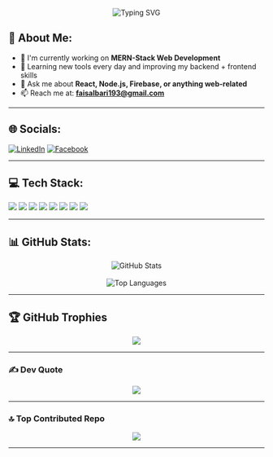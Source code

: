 
<p align="center">
  <img src="https://readme-typing-svg.herokuapp.com?font=Fira+Code&size=22&pause=1000&color=00F7FF&center=true&vCenter=true&width=435&lines=Hi+I'm+Faisal+Bari;MERN+Stack+Developer;Open+Source+Enthusiast;Always+learning+new+things!" alt="Typing SVG" />
</p>


## 💫 About Me:
- 🔭 I'm currently working on **MERN-Stack Web Development**
- 🌱 Learning new tools every day and improving my backend + frontend skills
- 💬 Ask me about **React, Node.js, Firebase, or anything web-related**
- 📫 Reach me at: **faisalbari193@gmail.com**

---

## 🌐 Socials:
[![LinkedIn](https://img.shields.io/badge/LinkedIn-%230077B5.svg?logo=linkedin&logoColor=white)](https://www.linkedin.com/in/faisal-bari-1b7713350/)
[![Facebook](https://img.shields.io/badge/Facebook-%230077B5.svg?logo=linkedin&logoColor=white)]([https://www.linkedin.com/in/faisal-bari-1b7713350/](https://www.facebook.com/share/1AiLECmBGM/?mibextid=qi2Omg))

---

## 💻 Tech Stack:
<p align="left">
  <img src="https://img.shields.io/badge/css3-%231572B6.svg?style=for-the-badge&logo=css3&logoColor=white"/>
  <img src="https://img.shields.io/badge/javascript-%23323330.svg?style=for-the-badge&logo=javascript&logoColor=%23F7DF1E"/>
  <img src="https://img.shields.io/badge/firebase-%23039BE5.svg?style=for-the-badge&logo=firebase"/>
  <img src="https://img.shields.io/badge/JWT-black?style=for-the-badge&logo=JSON%20web%20tokens"/>
  <img src="https://img.shields.io/badge/react-%2320232a.svg?style=for-the-badge&logo=react&logoColor=%2361DAFB"/>
  <img src="https://img.shields.io/badge/figma-%23F24E1E.svg?style=for-the-badge&logo=figma&logoColor=white"/>
  <img src="https://img.shields.io/badge/git-%23F05033.svg?style=for-the-badge&logo=git&logoColor=white"/>
  <img src="https://img.shields.io/badge/github-%23121011.svg?style=for-the-badge&logo=github&logoColor=white"/>
</p>

---

## 📊 GitHub Stats:
<p align="center">
  <img src="https://github-readme-stats.vercel.app/api?username=faisalbari193&theme=tokyonight&show_icons=true" alt="GitHub Stats"/>
  <br/>
  <br/>
  <img src="https://github-readme-stats.vercel.app/api/top-langs/?username=faisalbari193&layout=compact&theme=tokyonight" alt="Top Languages"/>
</p>

---

## 🏆 GitHub Trophies
<p align="center">
  <img src="https://github-profile-trophy.vercel.app/?username=faisalbari193&theme=radical&no-frame=false&no-bg=true&margin-w=4"/>
</p>

---

### ✍️ Dev Quote
<p align="center">
  <img src="https://quotes-github-readme.vercel.app/api?type=horizontal&theme=gruvbox"/>
</p>

---

### 🔝 Top Contributed Repo
<p align="center">
  <img src="https://github-contributor-stats.vercel.app/api?username=faisalbari193&limit=5&theme=dark&combine_all_yearly_contributions=true"/>
</p>

---
<!-- Proudly created with ❤️ by Faisal Bari -->
